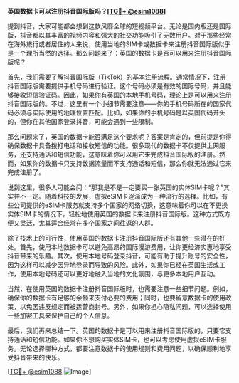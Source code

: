 **英国数据卡可以注册抖音国际版吗？[[TG💪+ @esim1088](https://t.me/s/esim1088)]**

提到抖音，大家可能都会想到这款风靡全球的短视频平台。无论是国内版还是国际版，抖音都以其丰富的视频内容和强大的社交功能吸引了无数用户。对于那些经常在海外旅行或者居住的人来说，使用当地的SIM卡或数据卡来注册抖音国际版似乎是一个理所当然的选择。那么问题来了：英国的数据卡是否可以用来注册抖音国际版呢？

首先，我们需要了解抖音国际版（TikTok）的基本注册流程。通常情况下，注册抖音国际版需要提供手机号码进行验证。这个号码必须是有效的国际号码，并且能够接收短信验证码。因此，如果你有英国的本地手机号码，理论上是可以用来注册抖音国际版的。不过，这里有一个小细节需要注意——你的手机号码所在的国家代码必须与实际使用的地理位置匹配。比如，如果你的手机号码是以英国代码开头的，但你在其他国家登录抖音，可能会遇到一些限制。

那么问题来了，英国的数据卡能否满足这个要求呢？答案是肯定的，但前提是你得确保数据卡具备拨打电话和接收短信的功能。很多现代的数据卡不仅提供上网服务，还支持通话和短信功能，这意味着你可以用它来完成抖音国际版的注册。然而，如果你的数据卡只支持数据流量而不支持通话和短信，那么你就无法通过它来完成注册了。

说到这里，很多人可能会问：“那我是不是一定要买一张英国的实体SIM卡呢？”其实并不一定。随着科技的发展，虚拟eSIM卡逐渐成为一种流行的选择。比如，有些公司提供的eSIM卡服务就支持多个国家的网络切换，这意味着你可以在不更换实体SIM卡的情况下，轻松地使用英国的数据卡来注册抖音国际版。这种方式既方便又灵活，尤其适合经常在多个国家之间往返的人群。

除了技术上的可行性，使用英国的数据卡注册抖音国际版还有其他一些潜在的好处。首先，使用本地数据卡可以避免高昂的国际漫游费用，让你更经济实惠地享受抖音带来的乐趣。其次，使用本地号码登录抖音，可能有助于提升账号的安全性，因为这样可以减少因异地登录而导致的风险。此外，如果你已经在英国生活或工作，使用本地号码还可以更好地融入当地的文化氛围，与更多本地用户互动。

当然，在使用英国的数据卡注册抖音国际版时，也需要注意一些细节问题。例如，确保你的数据卡有足够的余额来支付必要的费用；同时，也要留意数据卡的使用政策，以免因违反规定而被运营商封号。另外，如果你担心隐私问题，可以选择使用一些加密工具来保护自己的个人信息。

最后，我们再来总结一下。英国的数据卡是可以用来注册抖音国际版的，只要它支持通话和短信功能。如果你不想购买实体SIM卡，也可以考虑使用虚拟eSIM卡服务。无论选择哪种方式，都要注意数据卡的使用规则和费用问题，以确保顺利地享受抖音带来的快乐。

[[TG💪+ @esim1088](https://t.me/s/esim1088) ![Image](https://i.postimg.cc/4NQfJmqS/Snipaste-2025-05-13-00-14-12.png)]